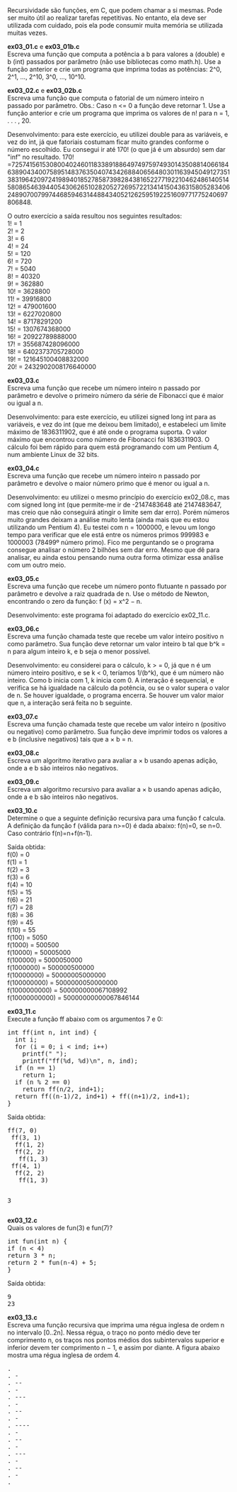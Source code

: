 Recursividade são funções, em C, que podem chamar a si mesmas. Pode ser muito útil ao realizar tarefas repetitivas. No entanto, ela deve ser utilizada com cuidado, pois ela pode consumir muita memória se utilizada muitas vezes.

<p><b>ex03_01.c</b> e <b>ex03_01b.c</b><br>
Escreva uma função que computa a potência a b para valores a (double) e b (int) passados por parâmetro (não use bibliotecas como math.h). Use a função anterior e crie um programa que imprima todas as potências: 2^0, 2^1, ..., 2^10, 3^0, ..., 10^10.
  
<p><b>ex03_02.c</b> e <b>ex03_02b.c</b><br>    
Escreva uma função que computa o fatorial de um número inteiro n passado por parâmetro. Obs.: Caso n <= 0 a função deve retornar 1. Use a função anterior e crie um programa que imprima os valores de n! para n = 1, . . . , 20.
<p>
Desenvolvimento: para este exercício, eu utilizei double para as variáveis, e vez do int, já que fatoriais costumam ficar muito grandes conforme o número escolhido. Eu consegui ir até 170! (o que já é um absurdo) sem dar "inf" no resultado. 170! =7257415615308004024601183389188649749759749301435088140661846389043400758951483763504074342688406564803011639450491273513831964209724198940185278587398284381652277192210462486140514580865463944054306265102820527269572213414150436315805283406248907007997446859463144884340521262595192251609771775240697806848.
<p>O outro exercício a saída resultou nos seguintes resultados:<br>
 1! = 1<br>
 2! = 2<br>
 3! = 6<br>
 4! = 24<br>
 5! = 120<br>
 6! = 720<br>
 7! = 5040<br>
 8! = 40320<br>
 9! = 362880<br>
 10! = 3628800<br>
 11! = 39916800<br>
 12! = 479001600<br>
 13! = 6227020800<br>
 14! = 87178291200<br>
 15! = 1307674368000<br>
 16! = 20922789888000<br>
 17! = 355687428096000<br>
 18! = 6402373705728000<br>
 19! = 121645100408832000<br>
 20! = 2432902008176640000
                                                                                                        
<p><b>ex03_03.c</b><br>
Escreva uma função que recebe um número inteiro n passado por parâmetro e devolve o primeiro número da série de Fibonacci que é maior ou igual a n. 
<p>
Desenvolvimento: para este exercício, eu utilizei signed long int para as variáveis, e vez do int (que me deixou bem limitado), e estabeleci um limite máximo de 1836311902, que é até onde o programa suporta. O valor máximo que encontrou como número de Fibonacci foi 1836311903. O cálculo foi bem rápido para quem está programando com um Pentium 4, num ambiente Linux de 32 bits.
  
<p><b>ex03_04.c</b><br>
Escreva uma função que recebe um número inteiro n passado por parâmetro e devolve o maior número primo que é menor ou igual a n. 
<p>
Desenvolvimento: eu utilizei o mesmo princípio do exercício ex02_08.c, mas com signed long int (que permite-me ir de -2147483648 até 2147483647, mas creio que não conseguirá atingir o limite sem dar erro). Porém números muito grandes deixam a análise muito lenta (ainda mais que eu estou utilizando um Pentium 4). Eu testei com n = 1000000, e levou um longo tempo para verificar que ele está entre os números primos 999983 e 1000003 (78499º número primo). Fico me perguntando se o programa consegue analisar o número 2 bilhões sem dar erro. Mesmo que dê para analisar, eu ainda estou pensando numa outra forma otimizar essa análise com um outro meio.

<p><b>ex03_05.c</b><br>
Escreva uma função que recebe um número ponto flutuante n passado por parâmetro e devolve a raiz quadrada de n. Use o método de Newton, encontrando o zero da função: f (x) = x^2 − n.
<p>
Desenvolvimento: este programa foi adaptado do exercício ex02_11.c.

<p><b>ex03_06.c</b><br>
Escreva uma função chamada teste que recebe um valor inteiro positivo n como parâmetro. Sua função deve retornar um valor inteiro b tal que b^k = n para algum inteiro k, e b seja o menor possível.
<p>
Desenvolvimento: eu considerei para o cálculo, k > = 0, já que n é um número inteiro positivo, e se k < 0, teríamos 1/(b^k), que é um número não inteiro. Como b inicia com 1, k inicia com 0. A interação é sequencial, e verifica se há igualdade na cálculo da potência, ou se o valor supera o valor de n. Se houver igualdade, o programa encerra. Se houver um valor maior que n, a interação será feita no b seguinte.
                                                                                                          
<p><b>ex03_07.c</b><br>                                                                                                       Escreva uma função chamada teste que recebe um valor inteiro n (positivo ou negativo) como parâmetro. Sua função deve imprimir
todos os valores a e b (inclusive negativos) tais que a × b = n.

<p><b>ex03_08.c</b><br>                                                                                                       
Escreva um algoritmo iterativo para avaliar a × b usando apenas adição, onde a e b são inteiros não negativos.
  
<p><b>ex03_09.c</b><br>                                                                                                       Escreva um algoritmo recursivo para avaliar a × b usando apenas adição, onde a e b são inteiros não negativos. 

<p><b>ex03_10.c</b><br>
Determine o que a seguinte definição recursiva para uma função f calcula. A definição da função f (válida para n>=0) é dada abaixo:  f(n)=0, se n=0. Caso contrário f(n)=n+f(n-1).
<p>
Saída obtida:<br>
f(0) = 0<br>
f(1) = 1<br>
f(2) = 3<br>
f(3) = 6<br>
f(4) = 10<br>
f(5) = 15<br>
f(6) = 21<br>
f(7) = 28<br>
f(8) = 36<br>
f(9) = 45<br>
f(10) = 55<br>
f(100) = 5050<br>
f(1000) = 500500<br>
f(10000) = 50005000<br>
f(100000) = 5000050000<br>
f(1000000) = 500000500000<br>  
f(10000000) = 50000005000000<br>    
f(100000000) = 5000000050000000<br>  
f(1000000000) = 500000000067108992<br>
f(10000000000) = 50000000000067846144  

<p><b>ex03_11.c</b><br>  
Execute a função ff abaixo com os argumentos 7 e 0:
<pre>int ff(int n, int ind) {
  int i;
  for (i = 0; i < ind; i++)
    printf(" ");
    printf("ff(%d, %d)\n", n, ind);
  if (n == 1)
    return 1;
  if (n % 2 == 0)
    return ff(n/2, ind+1);
  return ff((n-1)/2, ind+1) + ff((n+1)/2, ind+1);
}</pre>
<p>Saída obtida:  
<pre>ff(7, 0)
 ff(3, 1)
  ff(1, 2)
  ff(2, 2)
   ff(1, 3)
 ff(4, 1)
  ff(2, 2)
   ff(1, 3)

 3</pre>

<p><b>ex03_12.c</b><br>  
Quais os valores de fun(3) e fun(7)?
<pre>int fun(int n) {
if (n < 4)
return 3 * n;
return 2 * fun(n-4) + 5;
}</pre>
<p>Saída obtida:  
<pre>9
23</pre>

<p><b>ex03_13.c</b><br>  
Escreva uma função recursiva que imprima uma régua inglesa de ordem n no intervalo [0..2n]. Nessa régua, o traço no ponto médio deve ter comprimento n, os traços nos pontos médios dos subintervalos superior e inferior devem ter comprimento n − 1, e assim por diante. A figura abaixo mostra uma régua inglesa de ordem 4.
<pre>
.
. -
. --
. -
. ---
. -
. --
. -
. ----
. -
. --
. -
. ---
. -
. --
. -
.
</pre>
